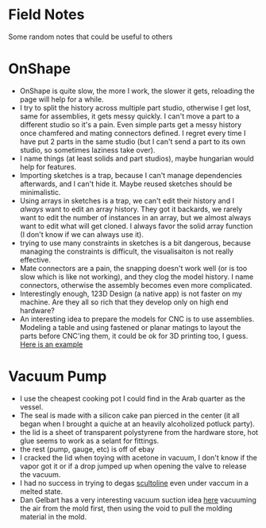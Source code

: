 Field Notes
===========
Some random notes that could be useful to others


OnShape
=======

* OnShape is quite slow, the more I work, the slower it gets, reloading the page will help for a while.
* I try to split the history across multiple part studio, otherwise I get lost, same for assemblies, it gets messy quickly. 
I can't move a part to a different studio so it's a pain. Even simple parts get a messy history once chamfered and mating 
connectors defined. I regret every time I have put 2 parts in the same studio (but I can't send a part 
to its own studio, so sometimes laziness take over).
* I name things (at least solids and part studios), maybe hungarian would help for features.
* Importing sketches is a trap, because I can't manage dependencies afterwards, and I can't hide it. Maybe reused sketches 
should be minimalistic.
* Using arrays in sketches is a trap, we can't edit their history and I *always* want to edit an array history.
They got it backards, we rarely want to edit the number of instances in an array, but we almost always want to edit what 
will get cloned. I always favor the solid array function (I don't know if we can always use it).
* trying to use many constraints in sketches is a bit dangerous, because managing the constraints is difficult, the 
visualisaiton is not really effective.
* Mate connectors are a pain, the snapping doesn't work well (or is too slow which is like not working), and they clog 
the model history. I name connectors, otherwise the assembly becomes even more complicated.
* Interestingly enough, 123D Design (a native app) is not faster on my machine. Are they all so rich that they develop 
only on high end hardware?
* An interesting idea to prepare the models for CNC is to use assemblies. Modeling a table and using fastened or planar 
matings to layout the parts before CNC'ing them, it could be ok for 3D printing too, I guess. 
[Here is an example](parts_on_table.png)

Vacuum Pump
===========

* I use the cheapest cooking pot I could find in the Arab quarter as the vessel.
* The seal is made with a silicon cake pan pierced in the center (it all began when I brought a quiche at an heavily 
alcoholized potluck party).
* the lid is a sheet of transparent polystyrene from the hardware store, hot glue seems to work as a selant for fittings.
* the rest (pump, gauge, etc) is off of ebay
* I cracked the lid when toying with acetone in vacuum, I don't know if the vapor got it or if a drop jumped up when 
opening the valve to release the vacuum.
* I had no success in trying to degas [scultoline](http://www.malicorshop.com/produits/8-la-scultoline.html) even under 
vaccum in a melted state.
* Dan Gelbart has a very interesting vacuum suction idea [here](https://www.youtube.com/watch?v=xMP_AfiNlX4) vacuuming 
the air from the mold first, then using the void to pull the molding material in the mold.